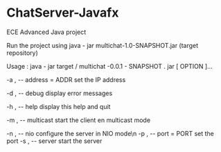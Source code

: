# ChatServer-Javafx
ECE Advanced Java project

Run the project using java - jar multichat-1.0-SNAPSHOT.jar (target repository)

Usage : java - jar target / multichat -0.0.1 - SNAPSHOT . jar [ OPTION ]...

-a , -- address = ADDR set the IP address

-d , -- debug display error messages

-h , -- help display this help and quit

-m , -- multicast start the client en multicast mode

-n , -- nio configure the server in NIO mode\n
-p , -- port = PORT set the port
-s , -- server start the server
